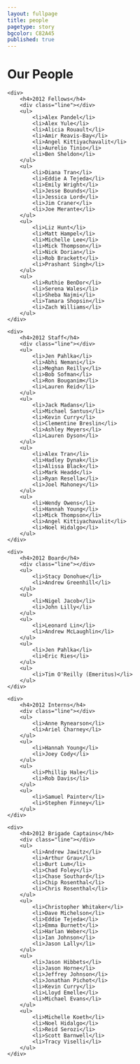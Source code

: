 ```yaml
---
layout: fullpage
title: people
pagetype: story
bgcolor: C82A45
published: true
---
```


<div class="people">
	<h1>Our People</h1>

	<div>
		<h4>2012 Fellows</h4>
		<div class="line"></div>
		<ul>
			<li>Alex Pandel</li>
			<li>Alex Yule</li>
			<li>Alicia Rouault</li>
			<li>Amir Reavis-Bay</li>
			<li>Angel Kittiyachavalit</li>
			<li>Aurelio Tinio</li>	
			<li>Ben Sheldon</li>
		</ul>
		<ul>
			<li>Diana Tran</li>
			<li>Eddie A Tejeda</li>
			<li>Emily Wright</li>
			<li>Jesse Bounds</li>
			<li>Jessica Lord</li>
			<li>Jim Craner</li>
			<li>Joe Merante</li>
		</ul>
		<ul>
			<li>Liz Hunt</li>
			<li>Matt Hampel</li>
			<li>Michelle Lee</li>
			<li>Mick Thompson</li>
			<li>Nick Dorian</li>
			<li>Rob Brackett</li>
			<li>Prashant Singh</li>
		</ul>
		<ul>
			<li>Ruthie BenDor</li>
			<li>Serena Wales</li>
			<li>Sheba Najmi</li>
			<li>Tamara Shopsin</li>
			<li>Zach Williams</li>
		</ul>
	</div>

	<div>
		<h4>2012 Staff</h4>
		<div class="line"></div>
		<ul>
			<li>Jen Pahlka</li>
			<li>Abhi Nemani</li>
			<li>Meghan Reilly</li>
			<li>Bob Sofman</li>
			<li>Ron Bouganim</li>
			<li>Lauren Reid</li>	
		</ul>
		<ul>
			<li>Jack Madans</li>
			<li>Michael Santus</li>
			<li>Kevin Curry</li>
			<li>Clementine Breslin</li>
			<li>Ashley Meyers</li>
			<li>Lauren Dyson</li>
		</ul>
		<ul>
			<li>Alex Tran</li>
			<li>Hadley Dynak</li>
			<li>Alissa Black</li>
			<li>Mark Headd</li>
			<li>Ryan Resella</li>
			<li>Joel Mahoney</li>
		</ul>
		<ul>
			<li>Wendy Owens</li>
			<li>Hannah Young</li>
			<li>Mick Thompson</li>
			<li>Angel Kittiyachavalit</li>
			<li>Noel Hidalgo</li>
		</ul>
	</div>

	<div>
		<h4>2012 Board</h4>
		<div class="line"></div>
		<ul>
			<li>Stacy Donohue</li>
			<li>Andrew Greenhill</li>
		</ul>
		<ul>
			<li>Nigel Jacob</li>
			<li>John Lilly</li>
		</ul>
		<ul>
			<li>Leonard Lin</li>
			<li>Andrew McLaughlin</li>
		</ul>
		<ul>
			<li>Jen Pahlka</li>
			<li>Eric Ries</li>
		</ul>
        <ul>
			<li>Tim O'Reilly (Emeritus)</li>
		</ul>
	</div>

	<div>
		<h4>2012 Interns</h4>
		<div class="line"></div>
		<ul>
			<li>Anne Rynearson</li>
			<li>Ariel Charney</li>
		</ul>
		<ul>
			<li>Hannah Young</li>
			<li>Joey Cody</li>
		</ul>
		<ul>
			<li>Phillip Hale</li>
			<li>Rob Davis</li>
		</ul>
		<ul>
			<li>Samuel Painter</li>
			<li>Stephen Finney</li>
		</ul>
	</div>

	<div>
		<h4>2012 Brigade Captains</h4>
		<div class="line"></div>
		<ul>
			<li>Andrew Jawitz</li>
			<li>Arthur Grau</li>
			<li>Burt Lum</li>
			<li>Chad Foley</li>
			<li>Chase Southard</li>
			<li>Chip Rosenthal</li>	
			<li>Chris Rosenthal</li>
		</ul>
		<ul>
			<li>Christopher Whitaker</li>
			<li>Dave Michelson</li>
			<li>Eddie Tejeda</li>
			<li>Emma Burnett</li>
			<li>Harlan Weber</li>
			<li>Ian Johnson</li>
			<li>Jason Lally</li>
		</ul>
		<ul>
			<li>Jason Hibbets</li>
			<li>Jason Horne</li>
			<li>Jeffrey Johnson</li>
			<li>Jonathan Pichot</li>
			<li>Kevin Curry</li>
			<li>Lloyd Emelle</li>
			<li>Michael Evans</li>
		</ul>
		<ul>
			<li>Michelle Koeth</li>
			<li>Noel Hidalgo</li>
			<li>Reid Serozi</li>
			<li>Scott Barnwell</li>
			<li>Tracy Viselli</li>
		</ul>
	</div>
</div>